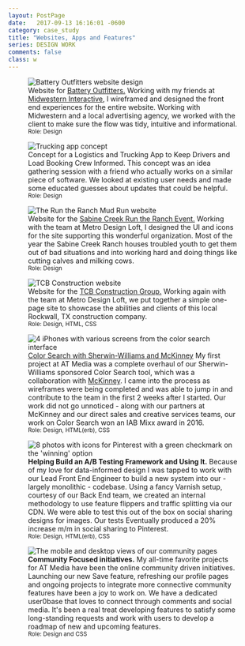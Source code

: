 ```yaml
---
layout: PostPage
date:   2017-09-13 16:16:01 -0600
category: case_study
title: "Websites, Apps and Features"
series: DESIGN WORK
comments: false
class: w
---
```

<section class="container__xlarge mt-4 mb-2">
  <figure class="container__image mb-2">
    <img src="https://ktportfolio-cdn.sirv.com/img/w-header-img.png?progressive=true&png.optimize=true" alt="Battery Outfitters website design" />
    <figcaption>
      Website for <a href="http://batteryoutfitters.com/">Battery Outfitters.</a> Working with my friends at <a href="buildmidwestern.com">Midwestern Interactive</a>, I wireframed and designed the front end experiences for the entire website. Working with Midwestern and a local advertising agency, we worked with the client to make sure the flow was tidy, intuitive and informational.<br><small>Role: Design</small>
    </figcaption>
  </figure>

  <figure class="container__image mb-2">
    <img src="https://ktportfolio-cdn.sirv.com/img/d-header-img.png?profile=portfolio" alt="Trucking app concept" />
    <figcaption>
      Concept for a Logistics and Trucking App to Keep Drivers and Load Booking Crew Informed. This concept was an idea gathering session with a friend who actually works on a similar piece of software. We looked at existing user needs and made some educated guesses about updates that could be helpful.<br><small>Role: Design</small>
    </figcaption>
  </figure>

  <figure class="container__image mb-2">
    <img src="https://ktportfolio-cdn.sirv.com/img/RTR-UI.png?progressive=true&png.optimize=true" alt="The Run the Ranch Mud Run website" />
    <figcaption>
      Website for the <a href="http://sabinecreek.org/">Sabine Creek Run the Ranch Event.</a> Working with the team at Metro Design Loft, I designed the UI and icons for the site supporting this wonderful organization. Most of the year the Sabine Creek Ranch houses troubled youth to get them out of bad situations and into working hard and doing things like cutting calves and milking cows.<br><small>Role: Design</small>
    </figcaption>
  </figure>

  <figure class="container__image mb-2">
    <img src="https://ktportfolio-cdn.sirv.com/img/tcb_portfolio-background.jpg?progressive=true&png.optimize=true" alt="TCB Construction website" />
    <figcaption>
      Website for the <a href="http://tcbconstructiongroup.com/">TCB Construction Group.</a> Working again with the team at Metro Design Loft, we put together a simple one-page site to showcase the abilities and clients of this local Rockwall, TX construction company.<br><small>Role: Design, HTML, CSS</small>
    </figcaption>
  </figure>

  <figure class="container__image mb-2">
    <img src="https://ktportfolio-cdn.sirv.com/img/color-search-screens.png?progressive=true&png.optimize=true" alt="4 iPhones with various screens from the color search interface" />
    <figcaption>
      <a href="https://www.apartmenttherapy.com/color_search#/">Color Search with Sherwin-Williams and McKinney</a> My first project at AT Media was a complete overhaul of our Sherwin-Williams sponsored Color Search tool, which was a collaboration with <a href="https://mckinney.com/">McKinney</a>. I came into the process as wireframes were being completed and was able to jump in and contribute to the team in the first 2 weeks after I started. Our work did not go unnoticed - along with our partners at McKinney and our direct sales and creative services teams, our work on Color Search won an IAB Mixx award in 2016.<br><small>Role: Design, HTML(erb), CSS</small>
    </figcaption>
  </figure>

  <figure class="container__image mb-2">
    <img src="https://ktportfolio-cdn.sirv.com/img/ab-testing.png?progressive=true&png.optimize=true" alt="8 photos with icons for Pinterest with a green checkmark on the 'winning' option" />
    <figcaption>
      <b>Helping Build an A/B Testing Framework and Using It.</b> Because of my love for data-informed design I was tapped to work with our Lead Front End Engineer to build a new system into our - largely monolithic - codebase. Using a fancy Varnish setup, courtesy of our Back End team, we created an internal methodology to use feature flippers and traffic splitting via our CDN. We were able to test this out of the box on social sharing designs for images. Our tests Eventually produced a 20% increase m/m in social sharing to Pinterest.<br><small>Role: Design, HTML(erb), CSS</small>
    </figcaption>
  </figure>

  <figure class="container__image mb-2">
    <img src="https://ktportfolio-cdn.sirv.com/img/at-community.png?progressive=true&png.optimize=true" alt="The mobile and desktop views of our community pages" />
    <figcaption>
      <b>Community Focused initiatives.</b> My all-time favorite projects for AT Media have been the online community driven initiatives. Launching our new Save feature, refreshing our profile pages and ongoing projects to integrate more connective community features have been a joy to work on. We have a dedicated user0base that loves to connect through comments and social media. It's been a real treat developing features to satisfy some long-standing requests and work with users to develop a roadmap of new and upcoming features.<br><small>Role: Design and CSS</small>
    </figcaption>
  </figure>
</section>
